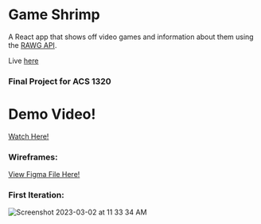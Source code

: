 # Game Shrimp
A React app that shows off video games and information about them using the [RAWG API](https://rawg.io/apidocs).

Live [here](https://idev74.github.io/game-shrimp)

### Final Project for ACS 1320

# Demo Video!
[Watch Here!](https://youtu.be/tYFYTAoKpUE)

### Wireframes: 
[View Figma File Here!](https://www.figma.com/file/Gz3KieVVLhTzW6Jwui7AcL/Game-Shrimp-Wireframes?node-id=0%3A1&t=Jd7VlTwTfLl4Y5fo-1)

### First Iteration:
![Screenshot 2023-03-02 at 11 33 34 AM](https://user-images.githubusercontent.com/77900249/222533464-b35e0a73-7bcd-477d-9fc4-019cccfa9675.png)

